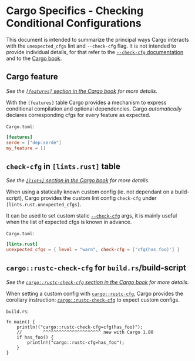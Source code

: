 # Cargo Specifics - Checking Conditional Configurations

<!--
This page is currently (as of May 2024) the canonical place for describing the interaction
between Cargo and --check-cfg. It is placed in the rustc book rather than the Cargo book
since check-cfg is primarely a Rust/rustc feature and is therefor consider by T-cargo to
be an implementation detail, at least --check-cfg and the unexpected_cfgs are owned by
rustc, not Cargo.
-->

This document is intended to summarize the principal ways Cargo interacts with
the `unexpected_cfgs` lint and `--check-cfg` flag. It is not intended to provide
individual details, for that refer to the [`--check-cfg` documentation](../check-cfg.md) and
to the [Cargo book](../../cargo/index.html).

## Cargo feature

*See the [`[features]` section in the Cargo book][cargo-features] for more details.*

With the `[features]` table Cargo provides a mechanism to express conditional compilation and
optional dependencies. Cargo *automatically* declares corresponding cfgs for every feature as
expected.

`Cargo.toml`:
```toml
[features]
serde = ["dep:serde"]
my_feature = []
```

[cargo-features]: ../../cargo/reference/features.html

## `check-cfg` in `[lints.rust]` table

<!-- Note that T-Cargo considers `[lints.rust.unexpected_cfgs.check-cfg]` to be an
implementation detail and is therefor not documented in Cargo, we therefor do that ourself -->

*See the [`[lints]` section in the Cargo book][cargo-lints-table] for more details.*

When using a statically known custom config (ie. not dependant on a build-script), Cargo provides
the custom lint config `check-cfg` under `[lints.rust.unexpected_cfgs]`.

It can be used to set custom static [`--check-cfg`](../check-cfg.md) args, it is mainly useful when
the list of expected cfgs is known in advance.

`Cargo.toml`:
```toml
[lints.rust]
unexpected_cfgs = { level = "warn", check-cfg = ['cfg(has_foo)'] }
```

[cargo-lints-table]: ../../cargo/reference/manifest.html#the-lints-section

## `cargo::rustc-check-cfg` for `build.rs`/build-script

*See the [`cargo::rustc-check-cfg` section in the Cargo book][cargo-rustc-check-cfg] for more details.*

When setting a custom config with [`cargo::rustc-cfg`][cargo-rustc-cfg], Cargo provides the
corollary instruction: [`cargo::rustc-check-cfg`][cargo-rustc-check-cfg] to expect custom configs.

`build.rs`:
```rust,ignore (cannot-test-this-because-has_foo-isnt-declared)
fn main() {
    println!("cargo::rustc-check-cfg=cfg(has_foo)");
    //        ^^^^^^^^^^^^^^^^^^^^^^ new with Cargo 1.80
    if has_foo() {
        println!("cargo::rustc-cfg=has_foo");
    }
}
```

[cargo-rustc-cfg]: ../../cargo/reference/build-scripts.html#rustc-cfg
[cargo-rustc-check-cfg]: ../../cargo/reference/build-scripts.html#rustc-check-cfg
